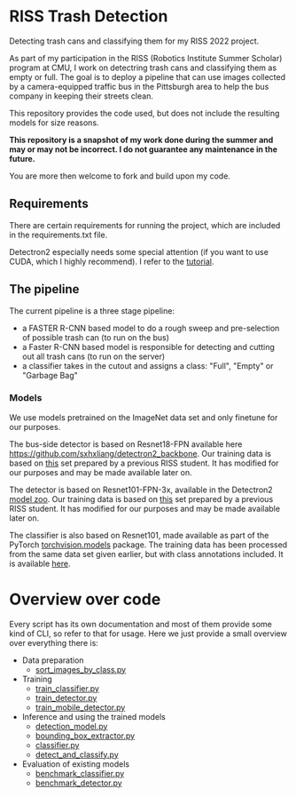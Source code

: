 # RISS Trash Detection
Detecting trash cans and classifying them for my RISS 2022 project.

As part of my participation in the RISS (Robotics Institute Summer Scholar) program at CMU, I work on detectring trash cans and classifying them as empty or full.
The goal is to deploy a pipeline that can use images collected by a camera-equipped traffic bus in the Pittsburgh area to help the bus company in keeping
their streets clean.

This repository provides the code used, but does not include the resulting models for size reasons.

**This repository is a snapshot of my work done during the summer and may or may not be incorrect. I do not guarantee any maintenance in the future.**

You are more then welcome to fork and build upon my code.

## Requirements
There are certain requirements for running the project, which are included in the requirements.txt file.

Detectron2 especially needs some special attention (if you want to use CUDA, which I highly recommend). I refer to the [tutorial](https://detectron2.readthedocs.io/en/latest/tutorials/install.html).

## The pipeline
The current pipeline is a three stage pipeline:
- a FASTER R-CNN based model to do a rough sweep and pre-selection of possible trash can (to run on the bus)
- a Faster R-CNN based model is responsible for detecting and cutting out all trash cans (to run on the server)
- a classifier takes in the cutout and assigns a class: "Full", "Empty" or "Garbage Bag"

### Models
We use models pretrained on the ImageNet data set and only finetune for our purposes.

The bus-side detector is based on Resnet18-FPN available here https://github.com/sxhxliang/detectron2_backbone.
Our training data is based on [this](https://www.kaggle.com/datasets/elirotondo/waste-bin-detection-dataset-riss-2021) set prepared by a previous RISS student. It has modified for our purposes and may be made available later on.

The detector is based on Resnet101-FPN-3x, available in the Detectron2 [model zoo](https://github.com/facebookresearch/detectron2/blob/main/MODEL_ZOO.md).
Our training data is based on [this](https://www.kaggle.com/datasets/elirotondo/waste-bin-detection-dataset-riss-2021) set prepared by a previous RISS student. It has modified for our purposes and may be made available later on.

The classifier is also based on Resnet101, made available as part of the PyTorch [torchvision.models](https://pytorch.org/vision/stable/models.html) package. The training data has been processed from the same data set given earlier, but with class annotations included. It is available [here](https://www.kaggle.com/datasets/elirotondo/waste-bin-multiclass-detection-dataset-riss2021).

# Overview over code
Every script has its own documentation and most of them provide some kind of CLI, so refer to that for usage. 
Here we just provide a small overview over everything there is:
- Data preparation
  - [sort_images_by_class.py](sort_images_by_class.py)
- Training
  - [train_classifier.py](train_classifier.py)
  - [train_detector.py](train_detector.py)
  - [train_mobile_detector.py](train_mobile_detector.py)
- Inference and using the trained models
  - [detection_model.py](detection_model.py)
  - [bounding_box_extractor.py](bounding_box_extractor.py)
  - [classifier.py](classifier.py)
  - [detect_and_classify.py](detect_and_classify.py)
- Evaluation of existing models
  - [benchmark_classifier.py](benchmark_classifier.py)
  - [benchmark_detector.py](benchmark_detector.py)